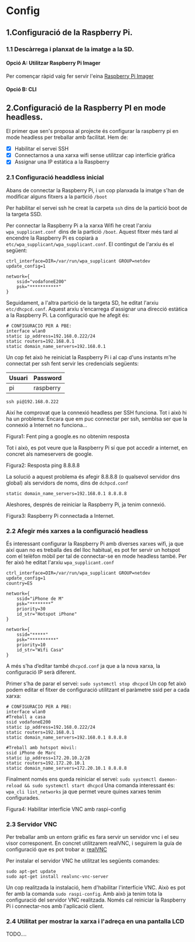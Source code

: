# Config
## 1.Configuració de la Raspberry Pi.
### 1.1 Descàrrega i planxat de la imatge a la SD.
#### Opció A: Utilitzar Raspberry Pi Imager
Per començar ràpid vaig fer servir l'eina [Raspberry Pi Imager](https://www.raspberrypi.org/software/)
#### Opció B: CLI

## 2.Configuració de la Raspberry PI en mode headless.
El primer que sen's proposa al projecte és configurar la raspberry pi en mode headless per treballar amb facilitat.
Hem de:
- [x] Habilitar el servei SSH
- [x] Connectarnos a una xarxa wifi sense utilitzar cap interfície gràfica
- [x] Assignar una IP estàtica a la Raspberry
	
### 2.1 Configuració headdless inicial
Abans de connectar la Raspberry Pi, i un cop planxada la imatge s'han de modificar alguns fitxers a la partició `/boot`

Per habilitar el servei ssh he creat la carpeta `ssh` dins de la partició boot de la targeta SSD.

Per connectar la Raspberry Pi a la xarxa Wifi he creat l'arxiu `wpa_supplicant.conf `dins de la partició `/boot`. Aquest fitxer més tard al encendre la Raspberry Pi es copiarà a `etc/wpa_supplicant/wpa_supplicant.conf`. El contingut de l'arxiu és el següent:
```
ctrl_interface=DIR=/var/run/wpa_supplicant GROUP=netdev
update_config=1
	 
network={
	ssid="vodafoneE200"
	psk="***********"
}
```

Seguidament, a l'altra partició de la targeta SD, he editat l'arxiu `etc/dhcpcd.conf`. Aquest arxiu s'encarrega d'assignar una direcció estàtica a la Raspberry Pi. La configuració que he afegit és:
```
# CONFIGURACIO PER A PBE:
interface wlan0
static ip_address=192.168.0.222/24
static routers=192.168.0.1
static domain_name_servers=192.168.0.1      

```
Un cop fet això he reiniciat la Raspberry Pi i al cap d'uns instants m'he connectat per ssh fent servir les credencials següents:

| Usuari| Password|
| ----------- | ----------- |
| pi | raspberry |

`ssh pi@192.168.0.222`


Així he comprovat que la connexió headless per SSH funciona. Tot i això hi ha un problema: Encara que em puc connectar per ssh, semblsa ser que la connexió a Internet no funciona...

Figura1: Fent ping a google.es no obtenim resposta

Tot i això, es pot veure que la Raspberry Pi sí que pot accedir a internet, en concret als nameservers de google.

Figura2: Resposta ping 8.8.8.8

La solució a aquest problema és afegir 8.8.8.8 (o qualsevol servidor dns global) als servidors de noms, dins de `dchpcd.conf`

`static domain_name_servers=192.168.0.1 8.8.8.8`

Aleshores, després de reiniciar la Raspberry Pi, ja tenim connexió.

Figura3: Raspberry Pi connectada a Internet.


### 2.2 Afegir més xarxes a la configuració headless
És interessant configurar la Raspberry Pi amb diverses xarxes wifi, ja que així quan no es treballa des del lloc habitual, es pot fer servir un hotspot com el telèfon mòbil per tal de connectar-se en mode headless també.
Per fer això he editat l'arxiu `wpa_supplicant.conf`

```
ctrl_interface=DIR=/var/run/wpa_supplicant GROUP=netdev
update_config=1
country=ES
	 
network={
	ssid="iPhone de M"
	psk="********”
	priority=30
	id_str="Hotspot iPhone"
}

network={
	ssid="*****"
	psk="**********"
	priority=10
	id_str="Wifi Casa"
}

```
A més s’ha d’editar també `dhcpcd.conf` ja que a la nova xarxa, la configuració  IP serà diferent.

Primer s’ha de parar el servei: `sudo systemctl stop dhcpcd`
Un cop fet això podem editar el fitxer de configuració utilitzant el paràmetre ssid per a cada xarxa:
```
# CONFIGURACIO PER A PBE:
interface wlan0
#Treball a casa
ssid vodafoneE200
static ip_address=192.168.0.222/24
static routers=192.168.0.1
static domain_name_servers=192.168.0.1 8.8.8.8
 
#Treball amb hotspot mòvil:
ssid iPhone de Marc
static ip_address=172.20.10.2/28
static routers=192.172.20.10.1
static domain_name_servers=172.20.10.1 8.8.8.8
```

Finalment només ens queda reiniciar el servei: `sudo systemctl daemon-reload && sudo systemctl start dhcpcd`
Una comanda interessant és: `wpa_cli list_networks` ja que permet veure quines xarxes tenim configurades.

Figura4: Habilitar interfície VNC amb raspi-config

### 2.3 Servidor VNC
Per treballar amb un entorn gràfic es fara servir un servidor vnc i el seu visor corresponent. En concret utilitzarem realVNC, i seguirem la guía de configuració que es pot trobar a: [realVNC](https://help.realvnc.com/hc/en-us/articles/360002249917-VNC-Connect-and-Raspberry-Pi#setting-up-your-raspberry-pi-0-0)

Per instalar el servidor VNC he utilitzat les següents comandes:
```
sudo apt-get update 
sudo apt-get install realvnc-vnc-server 
````
Un cop realitzada la instalació, hem d'habilitar l'interfície VNC. Això es pot fer amb la comanda `sudo raspi-config`. Amb això ja tenim tota la configuració del servidor VNC realitzada. Només cal reiniciar la Raspberry Pi i connectar-nos amb l'aplicació client.

### 2.4 Utilitat per mostrar la xarxa i l'adreça en una pantalla LCD

TODO....
